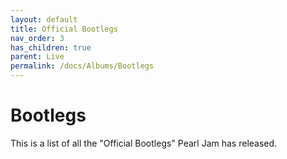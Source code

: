 ```yaml
---
layout: default
title: Official Bootlegs
nav_order: 3
has_children: true
parent: Live
permalink: /docs/Albums/Bootlegs
---
```


# Bootlegs

This is a list of all the "Official Bootlegs" Pearl Jam has released.

